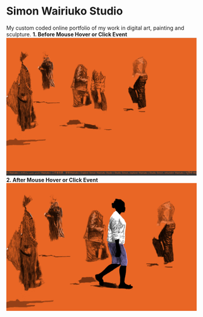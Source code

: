 # Simon Wairiuko Studio
My custom coded online portfolio of my work in digital art, painting and sculpture. 
**1. Before Mouse Hover or Click Event**
![](Screenshot_2.png)
**2. After Mouse Hover or Click Event**
![](Screenshot_1.png)
